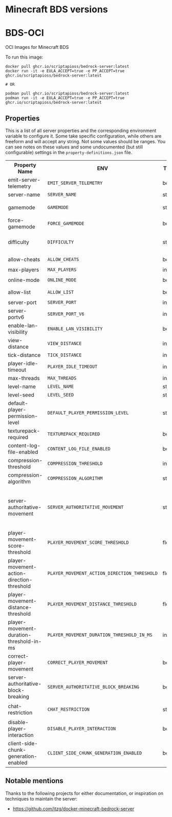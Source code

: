 # Minecraft BDS versions

# BDS-OCI

OCI Images for Minecraft BDS

To run this image:

```
docker pull ghcr.io/scriptapioss/bedrock-server:latest
docker run -it -e EULA_ACCEPT=true -e PP_ACCEPT=true ghcr.io/scriptapioss/bedrock-server:latest

# OR

podman pull ghcr.io/scriptapioss/bedrock-server:latest
podman run -it -e EULA_ACCEPT=true -e PP_ACCEPT=true ghcr.io/scriptapioss/bedrock-server:latest
```

## Properties

This is a list of all server properties and the corresponding
environment variable to configure it. Some take specific
configuration, while others are freeform and will accept any string.
Not some values should be ranges. You can see notes on these
values and some undocumented (but still configurable) settings
in the `property-definitions.json` file.

<table>
  <tr><th><strong>Property Name</strong></th><th><strong>ENV</strong></th><th><strong>Type</strong></th><th><strong>Enums</strong></th></tr>
<tr><td>emit-server-telemetry</td><td><code>EMIT_SERVER_TELEMETRY</code></td><td>bool</td><td><code>true</code><br>
<code>false</code><br></td></tr>

<tr><td>server-name</td><td><code>SERVER_NAME</code></td><td>string</td><td></td></tr>

<tr><td>gamemode</td><td><code>GAMEMODE</code></td><td>string</td><td><code>survival</code><br>
<code>creative</code><br>
<code>adventure</code><br></td></tr>

<tr><td>force-gamemode</td><td><code>FORCE_GAMEMODE</code></td><td>bool</td><td><code>true</code><br>
<code>false</code><br></td></tr>

<tr><td>difficulty</td><td><code>DIFFICULTY</code></td><td>string</td><td><code>easy</code><br>
<code>peaceful</code><br>
<code>normal</code><br>
<code>hard</code><br></td></tr>

<tr><td>allow-cheats</td><td><code>ALLOW_CHEATS</code></td><td>bool</td><td><code>true</code><br>
<code>false</code><br></td></tr>

<tr><td>max-players</td><td><code>MAX_PLAYERS</code></td><td>int32</td><td></td></tr>

<tr><td>online-mode</td><td><code>ONLINE_MODE</code></td><td>bool</td><td><code>true</code><br>
<code>false</code><br></td></tr>

<tr><td>allow-list</td><td><code>ALLOW_LIST</code></td><td>bool</td><td><code>true</code><br>
<code>false</code><br></td></tr>

<tr><td>server-port</td><td><code>SERVER_PORT</code></td><td>int32</td><td></td></tr>

<tr><td>server-portv6</td><td><code>SERVER_PORT_V6</code></td><td>int32</td><td></td></tr>

<tr><td>enable-lan-visibility</td><td><code>ENABLE_LAN_VISIBILITY</code></td><td>bool</td><td><code>true</code><br>
<code>false</code><br></td></tr>

<tr><td>view-distance</td><td><code>VIEW_DISTANCE</code></td><td>int32</td><td></td></tr>

<tr><td>tick-distance</td><td><code>TICK_DISTANCE</code></td><td>int32</td><td></td></tr>

<tr><td>player-idle-timeout</td><td><code>PLAYER_IDLE_TIMEOUT</code></td><td>int32</td><td></td></tr>

<tr><td>max-threads</td><td><code>MAX_THREADS</code></td><td>int32</td><td></td></tr>

<tr><td>level-name</td><td><code>LEVEL_NAME</code></td><td>string</td><td></td></tr>

<tr><td>level-seed</td><td><code>LEVEL_SEED</code></td><td>string</td><td></td></tr>

<tr><td>default-player-permission-level</td><td><code>DEFAULT_PLAYER_PERMISSION_LEVEL</code></td><td>string</td><td><code>visitor</code><br>
<code>member</code><br>
<code>operator</code><br></td></tr>

<tr><td>texturepack-required</td><td><code>TEXTUREPACK_REQUIRED</code></td><td>bool</td><td><code>true</code><br>
<code>false</code><br></td></tr>

<tr><td>content-log-file-enabled</td><td><code>CONTENT_LOG_FILE_ENABLED</code></td><td>bool</td><td><code>true</code><br>
<code>false</code><br></td></tr>

<tr><td>compression-threshold</td><td><code>COMPRESSION_THRESHOLD</code></td><td>int32</td><td></td></tr>

<tr><td>compression-algorithm</td><td><code>COMPRESSION_ALGORITHM</code></td><td>string</td><td><code>zlib</code><br>
<code>snappy</code><br></td></tr>

<tr><td>server-authoritative-movement</td><td><code>SERVER_AUTHORITATIVE_MOVEMENT</code></td><td>string</td><td><code>server-auth</code><br>
<code>client-auth</code><br>
<code>server-auth-with-rewind</code><br></td></tr>

<tr><td>player-movement-score-threshold</td><td><code>PLAYER_MOVEMENT_SCORE_THRESHOLD</code></td><td>float</td><td></td></tr>

<tr><td>player-movement-action-direction-threshold</td><td><code>PLAYER_MOVEMENT_ACTION_DIRECTION_THRESHOLD</code></td><td>float</td><td></td></tr>

<tr><td>player-movement-distance-threshold</td><td><code>PLAYER_MOVEMENT_DISTANCE_THRESHOLD</code></td><td>float</td><td></td></tr>

<tr><td>player-movement-duration-threshold-in-ms</td><td><code>PLAYER_MOVEMENT_DURATION_THRESHOLD_IN_MS</code></td><td>int32</td><td></td></tr>

<tr><td>correct-player-movement</td><td><code>CORRECT_PLAYER_MOVEMENT</code></td><td>bool</td><td><code>true</code><br>
<code>false</code><br></td></tr>

<tr><td>server-authoritative-block-breaking</td><td><code>SERVER_AUTHORITATIVE_BLOCK_BREAKING</code></td><td>bool</td><td><code>true</code><br>
<code>false</code><br></td></tr>

<tr><td>chat-restriction</td><td><code>CHAT_RESTRICTION</code></td><td>string</td><td><code>None</code><br>
<code>Dropped</code><br>
<code>Disabled</code><br></td></tr>

<tr><td>disable-player-interaction</td><td><code>DISABLE_PLAYER_INTERACTION</code></td><td>bool</td><td><code>true</code><br>
<code>false</code><br></td></tr>

<tr><td>client-side-chunk-generation-enabled</td><td><code>CLIENT_SIDE_CHUNK_GENERATION_ENABLED</code></td><td>bool</td><td><code>true</code><br>
<code>false</code><br></td></tr>

</table>

## Notable mentions

Thanks to the following projects for either documentation, or inspiration on
techniques to maintain the server:

- https://github.com/itzg/docker-minecraft-bedrock-server

